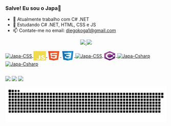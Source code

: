 ### Salve! Eu sou o Japa👋


- 👺 Atualmente trabalho com C# .NET
- 🌱 Estudando C# .NET, HTML, CSS e JS
- 📫 Contate-me no email: diegokoga1@gmail.com

<div align="center">
  <a href="https://github.com/DK-diegokoga">
  <img height="180em" src="https://github-readme-stats.vercel.app/api?username=DK-diegokoga&show_icons=true&theme=synthwave&include_all_commits=true&count_private=true"/>
  <img height="180em" src="https://github-readme-stats.vercel.app/api/top-langs/?username=DK-diegokoga&layout=compact&langs_count=7&theme=synthwave"/>
</div>
  
<div style="display: inline_block"><br>
  <img align="center" alt="Japa-CSS" height="30" width="40" src="https://cdn.jsdelivr.net/gh/devicons/devicon/icons/java/java-original.svg">
  <img align="center" alt="Japa-Js" height="30" width="40" src="https://raw.githubusercontent.com/devicons/devicon/master/icons/javascript/javascript-plain.svg">
  <img align="center" alt="Japa-HTML" height="30" width="40" src="https://raw.githubusercontent.com/devicons/devicon/master/icons/html5/html5-original.svg">
  <img align="center" alt="Japa-CSS" height="30" width="40" src="https://raw.githubusercontent.com/devicons/devicon/master/icons/css3/css3-original.svg">
  <img align="center" alt="Japa-CSS" height="30" width="40" src="https://cdn.jsdelivr.net/gh/devicons/devicon/icons/godot/godot-original.svg">
  <img align="center" alt="Japa-Csharp" height="30" width="40" src="https://raw.githubusercontent.com/devicons/devicon/master/icons/csharp/csharp-original.svg">
  <img align="center" alt="Japa-Csharp" height="30" width="40" src="https://cdn.jsdelivr.net/gh/devicons/devicon/icons/microsoftsqlserver/microsoftsqlserver-plain.svg">
  <img align="center" alt="Japa-Csharp" height="30" width="40" src="https://cdn.jsdelivr.net/gh/devicons/devicon/icons/vscode/vscode-original.svg">
  
</div>
  
##
  
<div> 
  <a href="https://instagram.com/japa.pdf" target="_blank"><img src="https://img.shields.io/badge/-Instagram-%23E4405F?style=for-the-badge&logo=instagram&logoColor=white" target="_blank"></a>
  <a href = "Diegokoga1@gmail.com"><img src="https://img.shields.io/badge/-Gmail-%23333?style=for-the-badge&logo=gmail&logoColor=white" target="_blank"></a>
  <a href="https://www.linkedin.com/in/diego-k-36693211a/" target="_blank"><img src="https://img.shields.io/badge/-LinkedIn-%230077B5?style=for-the-badge&logo=linkedin&logoColor=white" target="_blank"></a> 
 
  ![Snake animation](https://github.com/DK-diegokoga/DK-diegokoga/blob/output/github-contribution-grid-snake.svg)
 
</div>
